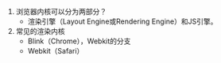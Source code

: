 1. 浏览器内核可以分为两部分？
	- 渲染引擎（Layout Engine或Rendering Engine）和JS引擎。
2. 常见的渲染内核
	- Blink（Chrome），Webkit的分支
	- Webkit（Safari）  